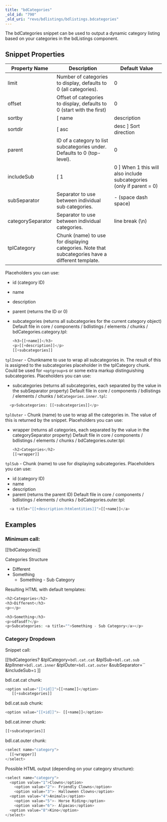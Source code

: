 ```yaml
---
title: "bdCategories"
_old_id: "790"
_old_uri: "revo/bdlistings/bdlistings.bdcategories"
---
```


The bdCategories snippet can be used to output a dynamic category listing based on your categories in the bdListings component.

## Snippet Properties

| Property Name     | Description                                                                                       | Default Value                                                         |
| ----------------- | ------------------------------------------------------------------------------------------------- | --------------------------------------------------------------------- |
| limit             | Number of categories to display, defaults to 0 (all categories).                                  | 0                                                                     |
| offset            | Offset of categories to display, defaults to 0 (start with the first)                             | 0                                                                     |
| sortby            | \[ name                                                                                           | description                                                           | parent | sortorder \] Field to sort on. | sortorder |
| sortdir           | \[ asc                                                                                            | desc \] Sort direction                                                | asc    |
| parent            | ID of a category to list subcategories under. Defaults to 0 (top-level).                          | 0                                                                     |
| includeSub        | \[ 1                                                                                              | 0 \] When 1 this will also include subcategories (only if parent = 0) | 1      |
| subSeparator      | Separator to use between individual sub categories.                                               | - (space dash space)                                                  |
| categorySeparator | Separator to use between individual categories.                                                   | line break (\\n)                                                      |
| tplCategory       | Chunk (name) to use for displaying categories. Note that subcategories have a different template. |

Placeholders you can use:

- id (category ID)
- name
- description
- parent (returns the ID or 0)
- subcategories (returns all subcategories for the current category object)
  Default file in core / components / bdlistings / elements / chunks / bdCategories.category.tpl:

  ``` php
  <h3>[[+name]]</h3>
  <p>[[+description]]</p>
  [[+subcategories]]
  ```

`tplInner` - Chunkname to use to wrap all subcategories in. The result of this is assigned to the subcategories placeholder in the tplCategory chunk. Could be used for `<optgroup>`s or some extra markup distinguishing subcategories.
Placeholders you can use:

- subcategories (returns all subcategories, each separated by the value in the subSeparator property)
  Default file in core / components / bdlistings / elements / chunks / `bdCategories.inner.tpl`:

``` php
  <p>Subcategories: [[+subcategories]]</p>
  ```

`tplOuter` - Chunk (name) to use to wrap all the categories in. The value of this is returned by the snippet.
Placeholders you can use:

- wrapper (returns all categories, each separated by the value in the categorySeparator property)
  Default file in core / components / bdlistings / elements / chunks / bdCategories.outer.tpl:

  ``` php
  <h2>Categories</h2>
  [[+wrapper]]
  ```

`tplSub` - Chunk (name) to use for displaying subcategories.
Placeholders you can use:

- id (category ID)
- name
- description
- parent (returns the parent ID)
  Default file in core / components / bdlistings / elements / chunks / bdCategories.outer.tpl:

``` php
  <a title="[[+description:htmlentities]]">[[+name]]</a>
  ```

## Examples

### Minimum call:

\[\[!bdCategories\]\]

Categories Structure

- Different
- Something
  - Something - Sub Category

Resulting HTML with default templates:

``` php
<h2>Categories</h2>
<h3>Different</h3>
<p></p>

<h3>Something</h3>
<p>sdfasdf?</p>
<p>Subcategories: <a title="">Something - Sub Category</a></p>
```

### Category Dropdown

Snippet call:

\[\[!bdCategories? &tplCategory=`bdl.cat.cat` &tplSub=`bdl.cat.sub` &tplInner=`bdl.cat.inner` &tplOuter=`bdl.cat.outer` &subSeparator=`` &includeSub=`1` \]\]

bdl.cat.cat chunk:

``` php
<option value="[[+id]]">[[+name]]</option>
   [[+subcategories]]
```

bdl.cat.sub chunk:

``` php
<option value="[[+id]]">- [[+name]]</option>
```

bdl.cat.inner chunk:

``` php
[[+subcategories]]
```

bdl.cat.outer chunk:

``` php
<select name="category">
  [[+wrapper]]
</select>
```

Possible HTML output (depending on your category structure):

``` php
<select name="category">
  <option value="1">Clowns</option>
    <option value="2">- Friendly Clowns</option>
    <option value="3">- Halloween Clowns</option>
  <option value="4">Animals</option>
    <option value="5">- Horse Riding</option>
    <option value="6">- Alpacas</option>
  <option value="8">Kino</option>
</select>
```
